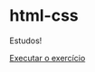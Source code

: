 # html-css

Estudos!

<a href="https://carlospimsilveira.github.io/exercicios/ex27/index1.html">Executar o exercício</a>